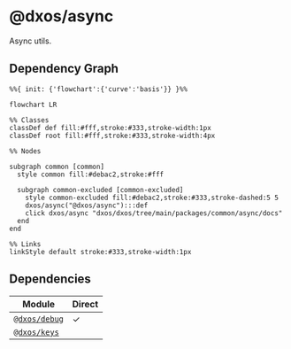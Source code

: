 # @dxos/async

Async utils.

## Dependency Graph

```mermaid
%%{ init: {'flowchart':{'curve':'basis'}} }%%

flowchart LR

%% Classes
classDef def fill:#fff,stroke:#333,stroke-width:1px
classDef root fill:#fff,stroke:#333,stroke-width:4px

%% Nodes

subgraph common [common]
  style common fill:#debac2,stroke:#fff

  subgraph common-excluded [common-excluded]
    style common-excluded fill:#debac2,stroke:#333,stroke-dashed:5 5
    dxos/async("@dxos/async"):::def
    click dxos/async "dxos/dxos/tree/main/packages/common/async/docs"
  end
end

%% Links
linkStyle default stroke:#333,stroke-width:1px
```

## Dependencies

| Module | Direct |
|---|---|
| [`@dxos/debug`](../../debug/docs/README.md) | &check; |
| [`@dxos/keys`](../../keys/docs/README.md) |  |
